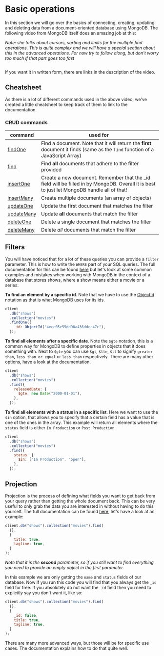 # Basic operations

In this section we will go over the basics of connecting, creating, updating and deleting data from a document-oriented database using MongoDB. The following video from MongoDB itself does an amazing job at this:

_Note: she talks about cursors, sorting and limits for the multiple find operations. This is quite complex and we will have a special section about this in the advanced operations. For now try to follow along, but don't worry too much if that part goes too fast_

<a href="https://www.youtube.com/watch?v=fbYExfeFsI0">
<img src="https://via.placeholder.com/728x90.png?text=Video+Preview+Coming+Soon" alt="" />
</a>

If you want it in written form, there are links in the description of the video.

## Cheatsheet

As there is a lot of different commands used in the above video, we've created a little cheatsheet to keep track of them to link to the documentation.

### CRUD commands

| command                                                                                  | used for                                                                                                                                     |
| ---------------------------------------------------------------------------------------- | -------------------------------------------------------------------------------------------------------------------------------------------- |
| [findOne](https://docs.mongodb.com/manual/reference/method/db.collection.findOne/)       | Find a document. Note that it will return the **first** document it finds (same as the `find` function of a JavaScript Array)                |
| [find](https://docs.mongodb.com/manual/reference/method/db.collection.find/)             | Find **all** documents that adhere to the filter provided                                                                                    |
| [insertOne](https://docs.mongodb.com/manual/reference/method/db.collection.insertOne/)   | Create a new document. Remember that the \_id field will be filled in by MongoDB. Overall it is best to just let MongoDB handle all of that! |
| [insertMany](https://docs.mongodb.com/manual/reference/method/db.collection.insertMany/) | Create multiple documents (an array of objects)                                                                                              |
| [updateOne](https://docs.mongodb.com/manual/reference/method/db.collection.updateOne/)   | Update the first document that matches the filter                                                                                            |
| [updateMany](https://docs.mongodb.com/manual/reference/method/db.collection.updateMany/) | Update **all** documents that match the filter                                                                                               |
| [deleteOne](https://docs.mongodb.com/manual/reference/method/db.collection.deleteOne/)   | Delete a single document that matches the filter                                                                                             |
| [deleteMany](https://docs.mongodb.com/manual/reference/method/db.collection.deleteMany/) | Delete _all_ documents that match the filter                                                                                                 |

## Filters

You will have noticed that for a lot of these queries you can provide a `filter` parameter. This is how to write the `WHERE` part of your SQL queries. The full documentation for this can be found [here](https://docs.mongodb.com/manual/reference/operator/query/) but let's look at some common examples and mistakes when working with MongoDB in the context of a database that stores shows, where a show means either a movie or a series:

**To find an element by a specific id**. Note that we have to use the [ObjectId](https://docs.mongodb.com/manual/reference/method/ObjectId/) notation as that is what MongoDB uses for its ids.

```js
client
  .db("shows")
  .collection("movies")
  .findOne({
    _id: ObjectId("4ecc05e55dd98a436ddcc47c"),
  });
```

**To find all elements after a specific date**. Note the `$gte` notation, this is a common way for MongoDB to define properties in objects that it does something with. Next to `$gte` you can use `$gt`, `$lte`, `$lt` to signify `greater than`, `less than or equal` or `less than` respectively. There are many other options, have a look at the documentation.

```js
client
  .db("shows")
  .collection("movies")
  .find({
    releasedDate: {
      $gte: new Date("2000-01-01"),
    },
  });
```

**To find all elements with a status in a specific list**. Here we want to use the `$in` option, that allows you to specify that a certain field has a value that is one of the ones in the array. This example will return all elements where the `status` field is either `In Production` or `Post Production`.

```js
client
  .db("shows")
  .collection("movies")
  .find({
    status: {
      $in: ["In Production", "open"],
    },
  });
```

## Projection

Projection is the process of defining what fields you want to get back from your query rather than getting the whole document back. This can be very useful to only grab the data you are interested in without having to do this yourself. The full documentation can be found [here](https://docs.mongodb.com/manual/reference/method/db.collection.find/#projection), let's have a look at an example:

```js
client.db("shows").collection("movies").find(
  {},
  {
    title: true,
    tagline: true,
  }
);
```

_Note that it is the **second** parameter, so if you still want to find everything you need to provide an empty object in the first parameter._

In this example we are only getting the `name` and `status` fields of our database. Now if you run this code you will find that you always get the `_id` field for free. If you absolutely do not want the `_id` field then you need to explicitly say you don't want it, like so:

```js
client.db("shows").collection("movies").find(
  {},
  {
    _id: false,
    title: true,
    tagline: true,
  }
);
```

There are many more advanced ways, but those will be for specific use cases. The documentation explains how to do that quite well.